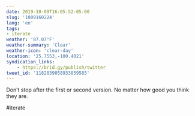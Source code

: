 ```yaml
---
date: 2019-10-09T16:05:52-05:00
slug: '1009160224'
lang: 'en'
tags:
- iterate
weather: '87.07°F'
weather-summary: 'Clear'
weather-icon: 'clear-day'
location: '25.7553,-100.4021'
syndication_links:
    - https://brid.gy/publish/twitter
tweet_id: '1182039058933059585'
---
```

Don’t stop after the first or second version. No matter how good you think they are.

#iterate